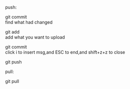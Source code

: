 push:

git commit               
find what had changed

git add                   
add what you want to upload

git commit               
click i to insert msg,and ESC to end,and shift+z+z to close

git push

pull:

git pull